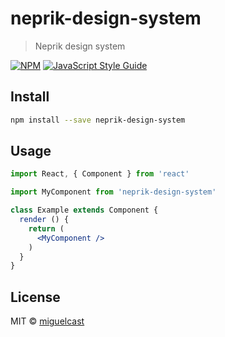 # neprik-design-system

> Neprik design system

[![NPM](https://img.shields.io/npm/v/neprik-design-system.svg)](https://www.npmjs.com/package/neprik-design-system) [![JavaScript Style Guide](https://img.shields.io/badge/code_style-standard-brightgreen.svg)](https://standardjs.com)

## Install

```bash
npm install --save neprik-design-system
```

## Usage

```jsx
import React, { Component } from 'react'

import MyComponent from 'neprik-design-system'

class Example extends Component {
  render () {
    return (
      <MyComponent />
    )
  }
}
```

## License

MIT © [miguelcast](https://github.com/miguelcast)
